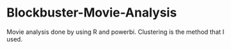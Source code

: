 # Blockbuster-Movie-Analysis
Movie analysis done by using R and powerbi. Clustering is the method that I used.

